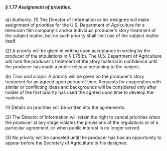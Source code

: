 ##### § 1.77 Assignment of priorities. #####

(a) *Authority.* (1) The Director of Information or his designee will make assignment of priorities for the U.S. Department of Agriculture for a television film company's and/or individual producer's story treatment of the subject matter, but no such priority shall limit use of the subject matter itself.

(2) A priority will be given in writing upon acceptance in writing by the producer of the stipulations in § 1.75(b). The U.S. Department of Agriculture will hold the producer's treatment of the story material in confidence until the producer has made a public release pertaining to the subject.

(b) *Time and scope.* A priority will be given on the producer's story treatment for an agreed upon period of time. Requests for cooperation with similar or conflicting ideas and backgrounds will be considered only after holder of the first priority has used the agreed upon time to develop the materials.

(1) Details on priorities will be written into the agreements.

(2) The Director of Information will retain the right to cancel priorities when the producer at any stage violates the provisions of the regulations or of a particular agreement, or when public interest is no longer served.

(3) No priority will be canceled until the producer has had an opportunity to appear before the Secretary of Agriculture or his designee.